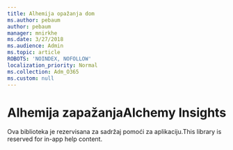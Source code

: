 ```yaml
---
title: Alhemija opažanja dom
ms.author: pebaum
author: pebaum
manager: mnirkhe
ms.date: 3/27/2018
ms.audience: Admin
ms.topic: article
ROBOTS: 'NOINDEX, NOFOLLOW'
localization_priority: Normal
ms.collection: Adm_O365
ms.custom: null
---
```


# <a name="alchemy-insights"></a><span data-ttu-id="f34c9-102">Alhemija zapažanja</span><span class="sxs-lookup"><span data-stu-id="f34c9-102">Alchemy Insights</span></span>

<span data-ttu-id="f34c9-103">Ova biblioteka je rezervisana za sadržaj pomoći za aplikaciju.</span><span class="sxs-lookup"><span data-stu-id="f34c9-103">This library is reserved for in-app help content.</span></span>
